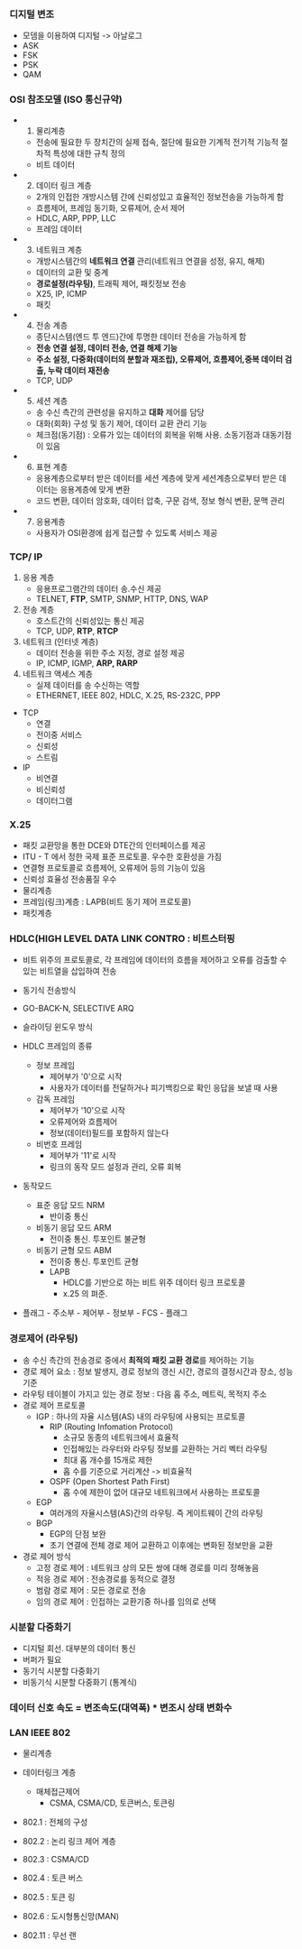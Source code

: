 ### 디지털 변조
- 모뎀을 이용하여 디지털 -> 아날로그
- ASK 
- FSK
- PSK
- QAM 

### OSI 참조모델 (ISO 통신규약)
- 1. 물리계층
    - 전송에 필요한 두 장치간의 실제 접속, 절단에 필요한 기계적 전기적 기능적 절차적 특성에 대한 규칙 정의
    - 비트 데이터
- 2. 데이터 링크 계층
    - 2개의 인접한 개방시스템 간에 신뢰성있고 효율적인 정보전송을 가능하게 함
    - 흐름제어, 프레임 동기화, 오류제어, 순서 제어
    - HDLC, ARP, PPP, LLC
    - 프레임 데이터
- 3. 네트워크 계층
    - 개방시스템간의 **네트워크 연결** 관리(네트워크 연결을 성정, 유지, 해제)
    - 데이터의 교환 및 중계
    - **경로설정(라우팅)**, 트래픽 제어, 패킷정보 전송
    - X25, IP, ICMP
    - 패킷
- 4. 전송 계층
    - 종단시스템(엔드 투 엔드)간에 투명한 데이터 전송을 가능하게 함
    - **전송 연결 설정, 데이터 전송, 연결 해제 기능**
    - **주소 설정, 다중화(데이터의 분할과 재조립), 오류제어, 흐름제어,중복 데이터 검출, 누락 데이터 재전송**
    - TCP, UDP
- 5. 세션 계층
    - 송 수신 측간의 관련성을 유지하고 **대화** 제어를 담당
    - 대화(회화) 구성 및 동기 제어, 데이터 교환 관리 기능
    - 체크점(동기점) : 오류가 있는 데이터의 회복을 위해 사용. 소동기점과 대동기점이 있음
- 6. 표현 계층
    - 응용계층으로부터 받은 데이터를 세션 계층에 맞게 세션계층으로부터 받은 데이터는 응용계층에 맞게 변환
    - 코드 변환, 데이터 암호화, 데이터 압축, 구문 검색, 정보 형식 변환, 문맥 관리
- 7. 응용계층
    - 사용자가 OSI환경에 쉽게 접근할 수 있도록 서비스 제공


### TCP/ IP
1. 응용 계층
    - 응용프로그램간의 데이터 송.수신 제공
    - TELNET, **FTP**, SMTP, SNMP, HTTP, DNS, WAP
2. 전송 계층
    - 호스트간의 신뢰성있는 통신 제공
    - TCP, UDP, **RTP**, **RTCP**
3. 네트워크 (인터넷 계층)
    - 데이터 전송을 위한 주소 지정, 경로 설정 제공
    - IP, ICMP, IGMP, **ARP, RARP**
4. 네트워크 액세스 계층
    - 실제 데이터를 송 수신하는 역할
    - ETHERNET, IEEE 802, HDLC, X.25, RS-232C, PPP
- TCP 
    - 연결
    - 전이중 서비스
    - 신뢰성
    - 스트림
- IP
    - 비연결
    - 비신뢰성
    - 데이터그램

### X.25
- 패킷 교환망을 통한 DCE와 DTE간의 인터페이스를 제공
- ITU - T 에서 정한 국제 표준 프로토콜. 우수한 호환성을 가짐
- 연결형 프로토콜로 흐름제어, 오류제어 등의 기능이 있음
- 신뢰성 효율성 전송품질 우수
- 물리계층
- 프레임(링크)계층 : LAPB(비트 동기 제어 프로토콜)
- 패킷계층

### HDLC(HIGH LEVEL DATA LINK CONTRO : 비트스터핑
- 비트 위주의 프로토콜로, 각 프레임에 데이터의 흐름을 제어하고 오류를 검출할 수 있는 비트열을 삽입하여 전송
- 동기식 전송방식 
- GO-BACK-N, SELECTIVE ARQ
- 슬라이딩 윈도우 방식

- HDLC 프레임의 종류
    - 정보 프레임
        - 제어부가 '0'으로 시작
        - 사용자가 데이터를 전달하거나 피기백킹으로 확인 응답을 보낼 때 사용
    - 감독 프레임
        - 제어부가 '10'으로 시작
        - 오류제어와 흐름제어
        - 정보(데이터)필드를 포함하지 않는다
    - 비번호 프레임
        - 제어부가 '11'로 시작
        - 링크의 동작 모드 설정과 관리, 오류 회복
- 동작모드
    - 표준 응답 모드 NRM
        - 반이중 통신
    - 비동기 응답 모드 ARM
        - 전이중 통신. 투포인트 불균형
    - 비동기 균형 모드 ABM
        - 전이중 통신. 투포인트 균형
        - LAPB
            - HDLC를 기반으로 하는 비트 위주 데이터 링크 프로토콜
            - x.25 의 펴준.
- 플래그 - 주소부 - 제어부 - 정보부 - FCS - 플래그

### 경로제어 (라우팅)
- 송 수신 측간의 전송경로 중에서 **최적의 패킷 교환 경로**를 제어하는 기능
- 경로 제어 요소 : 정보 발생지, 경로 정보의 갱신 시간, 경로의 결정시간과 장소, 성능 기준
- 라우팅 테이블이 가지고 있는 경로 정보 : 다음 홉 주소, 메트릭, 목적지 주소
- 경로 제어 프로토콜
    - IGP : 하나의 자율 시스템(AS) 내의 라우팅에 사용되는 프로토콜
        - RIP (Routing Infomation Protocol)
            - 소규모 동종의 네트워크에서 효율적
            - 인접해있는 라우터와 라우팅 정보를 교환하는 거리 벡터 라우팅
            - 최대 홉 개수를 15개로 제한
            - 홉 수를 기준으로 거리계산 -> 비효율적
        - OSPF (Open Shortest Path First)
            - 홉 수에 제한이 없어 대규모 네트워크에서 사용하는 프로토콜
    - EGP
        - 여러개의 자율시스템(AS)간의 라우팅. 즉 게이트웨이 간의 라우팅
    - BGP
        - EGP의 단점 보완
        - 초기 연결에 전체 경로 제어 교환하고 이후에는 변화된 정보만을 교환
- 경로 제어 방식
    - 고정 경로 제어 : 네트워크 상의 모든 쌍에 대해 경로를 미리 정해놓음
    - 적응 경로 제어 : 전송경로를 동적으로 결정
    - 범람 경로 제어 : 모든 경로로 전송
    - 임의 경로 제어 : 인접하는 교환기중 하나를 임의로 선택

### 시분할 다중화기
- 디지털 회선. 대부분의 데이터 통신
- 버퍼가 필요
- 동기식 시분할 다중화기
- 비동기식 시분할 다중화기 (통계식)

### 데이터 신호 속도 = 변조속도(대역폭) * 변조시 상태 변화수 

### LAN IEEE 802
- 물리계층
- 데이터링크 계층 
    - 매체접근제어
        - CSMA, CSMA/CD, 토큰버스, 토큰링

- 802.1 : 전체의 구성
- 802.2 : 논리 링크 제어 계층
- 802.3 : CSMA/CD
- 802.4 : 토큰 버스
- 802.5 : 토큰 링
- 802.6 : 도시형통신망(MAN)
- 802.11 : 무선 랜